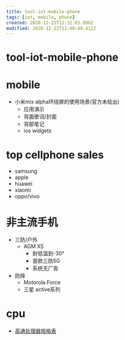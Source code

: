 ```yaml
---
title: tool-iot-mobile-phone
tags: [iot, mobile, phone]
created: 2020-12-22T12:32:03.096Z
modified: 2020-12-22T12:40:40.412Z
---
```


# tool-iot-mobile-phone

# mobile

- 小米mix alpha环绕屏的使用场景(官方未给出)
  - 应用演示
  - 背面歌词/封面
  - 背部笔记
  - ios widgets

# top cellphone sales

- samsung
- apple
- huawei
- xiaomi
- oppo/vivo

# 非主流手机

- 三防/户外
  - AGM X5
    - 耐低温到-30°
    - 首款三防5G
    - 系统无广告
- 防摔
  - Motorola Force
  - 三星 active系列

# cpu

- [高通处理器规格表](https://www.mydrivers.com/zhuanti/tianti/01/index_gaotong.html)
